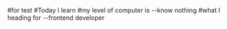 #for test
#Today I learn
#my level of computer is --know nothing
#what I heading for --frontend developer
